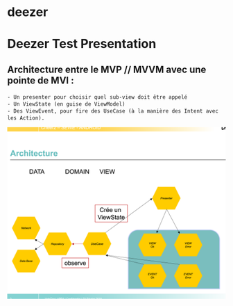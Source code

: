 # deezer



# Deezer Test Presentation

## Architecture entre le MVP // MVVM avec une pointe de MVI :

    - Un presenter pour choisir quel sub-view doit être appelé
    - Un ViewState (en guise de ViewModel)
    - Des ViewEvent, pour fire des UseCase (à la manière des Intent avec les Action).
    
![alt text](DOC/architecture.png?raw=true "Title")

